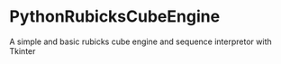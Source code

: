 # PythonRubicksCubeEngine
A simple and basic rubicks cube engine and sequence interpretor with Tkinter
